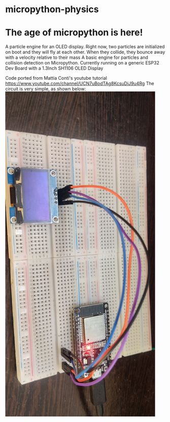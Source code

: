 # micropython-physics

# The age of micropython is here! #
A particle engine for an OLED display.
Right now, two particles are initialized on boot and they will fly at each other. When they collide, they bounce away with a velocity relative to their mass
A basic engine for particles and collision detection on Micropython.
Currently running on a generic ESP32 Dev Board with a 1.3Inch SH1106 OLED Display

Code ported from Mattia Conti's youtube tutorial https://www.youtube.com/channel/UCN7uBodTAg8KcsuDiJ9u4Rg
The circuit is very simple, as shown below:
![alt text](https://github.com/theaxxxin/micropython-physics/blob/main/20210518_074804.jpg?raw=true)
